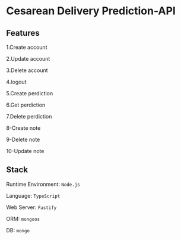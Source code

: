 # Cesarean Delivery Prediction-API
## Features

1.Create account

2.Update account

3.Delete account

4.logout

5.Create perdiction

6.Get perdiction

7.Delete perdiction

8-Create note

9-Delete note

10-Update note


## Stack
Runtime Environment: `Node.js`

Language: `TypeScript`

Web Server: `Fastify`

ORM: `mongoos`

DB: `mongo`
